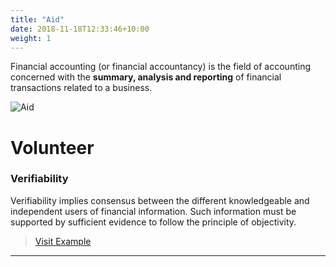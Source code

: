 ```yaml
---
title: "Aid"
date: 2018-11-18T12:33:46+10:00
weight: 1
---
```


Financial accounting (or financial accountancy) is the field of accounting concerned with the **summary, analysis and reporting** of financial transactions related to a business.

![Aid](/images/illustrations/IMG_0367.jpg)

# Volunteer

### Verifiability

Verifiability implies consensus between the different knowledgeable and independent users of financial information. Such information must be supported by sufficient evidence to follow the principle of objectivity.
> <a href="https://chatgpt.com/?hints=search&model=auto" target="_blank">Visit Example</a>


----
